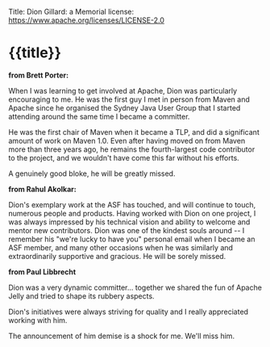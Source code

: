 Title: Dion Gillard: a Memorial
license: https://www.apache.org/licenses/LICENSE-2.0

# {{title}}

**from Brett Porter:**

When I was learning to get involved at Apache, Dion was particularly
encouraging to me. He was the first guy I met in person from Maven and
Apache since he organised the Sydney Java User Group that I started
attending around the same time I became a committer.

He was the first chair of Maven when it became a TLP, and did a significant
amount of work on Maven 1.0. Even after having moved on from Maven more
than three years ago, he remains the fourth-largest code contributor to the
project, and we wouldn't have come this far without his efforts.

A genuinely good bloke, he will be greatly missed.

**from Rahul Akolkar:**

Dion's exemplary work at the ASF has touched, and will continue to touch,
numerous people and products. Having worked with Dion on one
project, I was always impressed by his technical vision and
ability to welcome and mentor new contributors. Dion was one of the kindest
souls around -- I remember his "we're lucky to have you" personal email
when I became an ASF member, and many other occasions when he was
similarly and extraordinarily supportive and gracious. He will be sorely
missed.

**from Paul Libbrecht**

Dion was a very dynamic committer... together we shared the fun of Apache Jelly
and tried to shape its rubbery aspects.

Dion's initiatives were always striving for quality and I really appreciated
working with him.

The announcement of him demise is a shock for me. We'll miss him.
